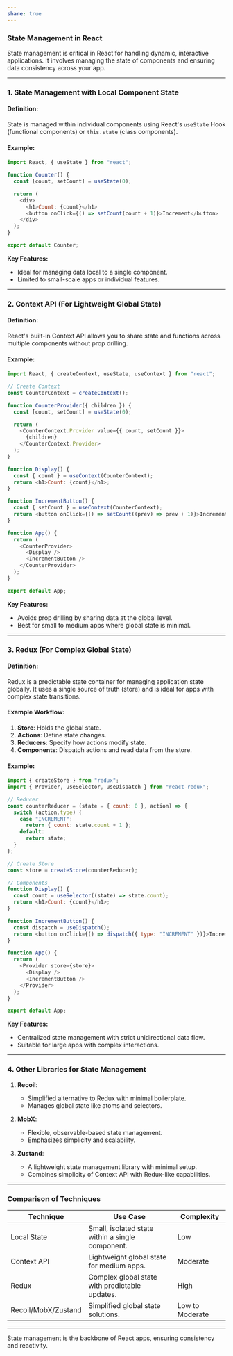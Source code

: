 ```yaml
---
share: true
---
```


### **State Management in React**
State management is critical in React for handling dynamic, interactive applications. It involves managing the state of components and ensuring data consistency across your app.

---

### **1. State Management with Local Component State**
#### **Definition:**
State is managed within individual components using React's `useState` Hook (functional components) or `this.state` (class components).

#### **Example:**
```javascript
import React, { useState } from "react";

function Counter() {
  const [count, setCount] = useState(0);

  return (
    <div>
      <h1>Count: {count}</h1>
      <button onClick={() => setCount(count + 1)}>Increment</button>
    </div>
  );
}

export default Counter;
```

**Key Features:**
- Ideal for managing data local to a single component.
- Limited to small-scale apps or individual features.

---

### **2. Context API (For Lightweight Global State)**
#### **Definition:**
React's built-in Context API allows you to share state and functions across multiple components without prop drilling.

#### **Example:**
```javascript
import React, { createContext, useState, useContext } from "react";

// Create Context
const CounterContext = createContext();

function CounterProvider({ children }) {
  const [count, setCount] = useState(0);

  return (
    <CounterContext.Provider value={{ count, setCount }}>
      {children}
    </CounterContext.Provider>
  );
}

function Display() {
  const { count } = useContext(CounterContext);
  return <h1>Count: {count}</h1>;
}

function IncrementButton() {
  const { setCount } = useContext(CounterContext);
  return <button onClick={() => setCount((prev) => prev + 1)}>Increment</button>;
}

function App() {
  return (
    <CounterProvider>
      <Display />
      <IncrementButton />
    </CounterProvider>
  );
}

export default App;
```

**Key Features:**
- Avoids prop drilling by sharing data at the global level.
- Best for small to medium apps where global state is minimal.

---

### **3. Redux (For Complex Global State)**
#### **Definition:**
Redux is a predictable state container for managing application state globally. It uses a single source of truth (store) and is ideal for apps with complex state transitions.

#### **Example Workflow:**
1. **Store**: Holds the global state.
2. **Actions**: Define state changes.
3. **Reducers**: Specify how actions modify state.
4. **Components**: Dispatch actions and read data from the store.

#### **Example:**
```javascript
import { createStore } from "redux";
import { Provider, useSelector, useDispatch } from "react-redux";

// Reducer
const counterReducer = (state = { count: 0 }, action) => {
  switch (action.type) {
    case "INCREMENT":
      return { count: state.count + 1 };
    default:
      return state;
  }
};

// Create Store
const store = createStore(counterReducer);

// Components
function Display() {
  const count = useSelector((state) => state.count);
  return <h1>Count: {count}</h1>;
}

function IncrementButton() {
  const dispatch = useDispatch();
  return <button onClick={() => dispatch({ type: "INCREMENT" })}>Increment</button>;
}

function App() {
  return (
    <Provider store={store}>
      <Display />
      <IncrementButton />
    </Provider>
  );
}

export default App;
```

**Key Features:**
- Centralized state management with strict unidirectional data flow.
- Suitable for large apps with complex interactions.

---

### **4. Other Libraries for State Management**
1. **Recoil**:
   - Simplified alternative to Redux with minimal boilerplate.
   - Manages global state like atoms and selectors.

2. **MobX**:
   - Flexible, observable-based state management.
   - Emphasizes simplicity and scalability.

3. **Zustand**:
   - A lightweight state management library with minimal setup.
   - Combines simplicity of Context API with Redux-like capabilities.

---

### **Comparison of Techniques**

| **Technique**        | **Use Case**                                      | **Complexity**    |
|----------------------|--------------------------------------------------|-------------------|
| Local State          | Small, isolated state within a single component. | Low               |
| Context API          | Lightweight global state for medium apps.        | Moderate          |
| Redux                | Complex global state with predictable updates.   | High              |
| Recoil/MobX/Zustand  | Simplified global state solutions.               | Low to Moderate   |

---

State management is the backbone of React apps, ensuring consistency and reactivity.